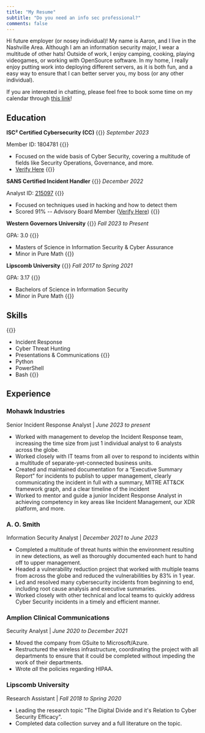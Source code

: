 ```yaml
---
title: "My Resume"
subtitle: "Do you need an info sec professional?"
comments: false
---
```


Hi future employer (or nosey individual)! My name is Aaron, and I live in the Nashville Area. Although I am an information security major, I wear a multitude of other hats! Outside of work, I enjoy camping, cooking, playing videogames, or working with OpenSource software. In my home, I really enjoy putting work into deploying different servers, as it is both fun, and a easy way to ensure that I can better server you, my boss (or any other individual).

If you are interested in chatting, please feel free to book some time on my calendar through [this link](https://www.calendar.com/aarons-workspace/)!


## Education

**ISC² Certified Cybersecurity (CC)**
{{<columns>}}
*September 2023*

Member ID: 1804781
{{<column>}}
- Focused on the wide basis of Cyber Security, covering a multitude of fields like Security Operations, Governance, and more.
- [Verify Here](https://www.credly.com/badges/17b90c3b-b3e6-4a49-812a-9aeecf609fe2/public_url)
{{<endcolumns>}}


**SANS Certified Incident Handler**
{{<columns>}}
*December 2022*

Analyst ID: [215097](https://www.giac.org/certified-professional/Aaron-Thompson/215097)
{{<column>}}
- Focused on techniques used in hacking and how to detect them
- Scored 91% -- Advisory Board Member ([Verify Here](https://www.credly.com/earner/earned/badge/0326d9ab-6aa1-45e1-96a6-7adac1076728))
{{<endcolumns>}}

**Western Governors University**
{{<columns>}}
*Fall 2023 to Present*

GPA: 3.0
{{<column>}}
- Masters of Science in Information Security & Cyber Assurance
- Minor in Pure Math
{{<endcolumns>}}


**Lipscomb University**
{{<columns>}}
*Fall 2017 to Spring 2021*

GPA: 3.17
{{<column>}}
- Bachelors of Science in Information Security
- Minor in Pure Math
{{<endcolumns>}}

## Skills
{{<columns>}}
- Incident Response
- Cyber Threat Hunting
- Presentations & Communications
{{<column>}}
- Python
- PowerShell
- Bash
{{<endcolumns>}}

## Experience

### Mohawk Industries

Senior Incident Response Analyst | *June 2023 to present*
- Worked with management to develop the Incident Response team, increasing the time size from just 1 individual analyst to 6 analysts across the globe.
- Worked closely with IT teams from all over to respond to incidents within a multitude of separate-yet-connected business units.
- Created and maintained documentation for a “Executive Summary Report” for incidents to publish to upper management, clearly communicating the incident in full with a summary, MITRE ATT&CK framework graph, and a clear timeline of the incident
- Worked to mentor and guide a junior Incident Response Analyst in achieving competency in key areas like Incident Management, our XDR platform, and more.


### A. O. Smith

Information Security Analyst | *December 2021 to June 2023*
- Completed a multitude of threat hunts within the environment resulting in new detections, as well as thoroughly documented each hunt to hand off to upper management.
- Headed a vulnerability reduction project that worked with multiple teams from across the globe and reduced the vulnerabilities by 83% in 1 year.
- Led and resolved many cybersecurity incidents from beginning to end, including root cause analysis and executive summaries.
- Worked closely with other technical and local teams to quickly address Cyber Security incidents in a timely and efficient manner.


### Amplion Clinical Communications
Security Analyst | *June 2020 to December 2021*
- Moved the company from GSuite to Microsoft/Azure.
- Restructured the wireless infrastructure, coordinating the project with all departments to ensure that it could be completed without impeding the work of their departments.
- Wrote *all* the policies regarding HIPAA.

### Lipscomb University
Research Assistant | *Fall 2018 to Spring 2020*
- Leading the research topic "The Digital Divide and it's Relation to Cyber Security Efficacy".
- Completed data collection survey and a full literature on the topic.